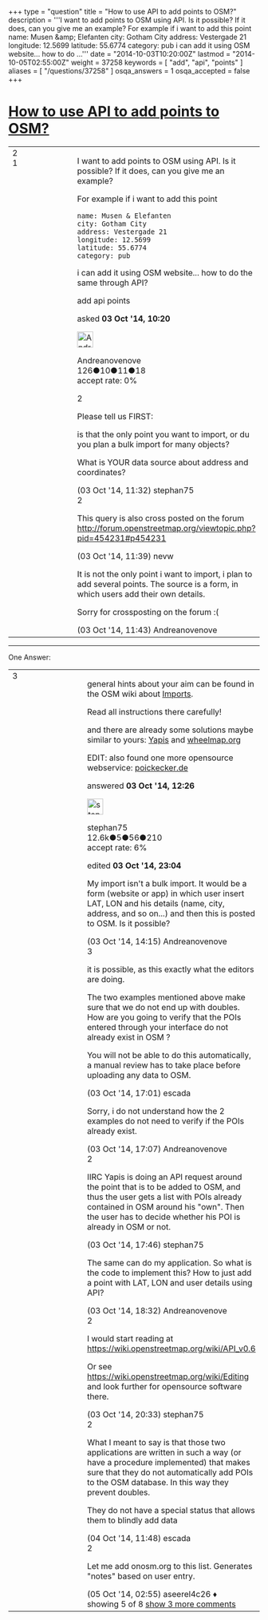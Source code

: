 +++
type = "question"
title = "How to use API to add points to OSM?"
description = '''I want to add points to OSM using API. Is it possible? If it does, can you give me an example? For example if i want to add this point name: Musen &amp;amp; Elefanten city: Gotham City address: Vestergade 21 longitude: 12.5699 latitude: 55.6774 category: pub  i can add it using OSM website... how to do ...'''
date = "2014-10-03T10:20:00Z"
lastmod = "2014-10-05T02:55:00Z"
weight = 37258
keywords = [ "add", "api", "points" ]
aliases = [ "/questions/37258" ]
osqa_answers = 1
osqa_accepted = false
+++

<div class="headNormal">

# [How to use API to add points to OSM?](/questions/37258/how-to-use-api-to-add-points-to-osm)

</div>

<div id="main-body">

<div id="askform">

<table id="question-table" style="width:100%;">
<colgroup>
<col style="width: 50%" />
<col style="width: 50%" />
</colgroup>
<tbody>
<tr>
<td style="width: 30px; vertical-align: top"><div class="vote-buttons">
<span id="post-37258-upvote" class="ajax-command post-vote up" rel="nofollow" title="I like this post (click again to cancel)"> </span>
<div id="post-37258-score" class="post-score" title="current number of votes">
2
</div>
<span id="post-37258-downvote" class="ajax-command post-vote down" rel="nofollow" title="I dont like this post (click again to cancel)"> </span> <span id="favorite-mark" class="ajax-command favorite-mark" rel="nofollow" title="mark/unmark this question as favorite (click again to cancel)"> </span>
<div id="favorite-count" class="favorite-count">
1
</div>
</div></td>
<td><div id="item-right">
<div class="question-body">
<p>I want to add points to OSM using API. Is it possible? If it does, can you give me an example?</p>
<p>For example if i want to add this point</p>
<pre><code>name: Musen &amp; Elefanten
city: Gotham City
address: Vestergade 21
longitude: 12.5699
latitude: 55.6774
category: pub</code></pre>
<p>i can add it using OSM website... how to do the same through API?</p>
</div>
<div id="question-tags" class="tags-container tags">
<span class="post-tag tag-link-add" rel="tag" title="see questions tagged &#39;add&#39;">add</span> <span class="post-tag tag-link-api" rel="tag" title="see questions tagged &#39;api&#39;">api</span> <span class="post-tag tag-link-points" rel="tag" title="see questions tagged &#39;points&#39;">points</span>
</div>
<div id="question-controls" class="post-controls">
&#10;</div>
<div class="post-update-info-container">
<div class="post-update-info post-update-info-user">
<p>asked <strong>03 Oct '14, 10:20</strong></p>
<img src="https://secure.gravatar.com/avatar/50334ab2e351e4f5af1917f7f6ef8dc8?s=32&amp;d=identicon&amp;r=g" class="gravatar" width="32" height="32" alt="Andreanovenove&#39;s gravatar image" />
<p><span>Andreanovenove</span><br />
<span class="score" title="126 reputation points">126</span><span title="10 badges"><span class="badge1">●</span><span class="badgecount">10</span></span><span title="11 badges"><span class="silver">●</span><span class="badgecount">11</span></span><span title="18 badges"><span class="bronze">●</span><span class="badgecount">18</span></span><br />
<span class="accept_rate" title="Rate of the user&#39;s accepted answers">accept rate:</span> <span title="Andreanovenove has no accepted answers">0%</span></p>
</div>
</div>
<div id="comments-container-37258" class="comments-container">
<span id="37259"></span>
<div id="comment-37259" class="comment">
<div id="post-37259-score" class="comment-score">
2
</div>
<div class="comment-text">
<p>Please tell us FIRST:</p>
<p>is that the only point you want to import, or du you plan a bulk import for many objects?</p>
<p>What is YOUR data source about address and coordinates?</p>
</div>
<div id="comment-37259-info" class="comment-info">
<span class="comment-age">(03 Oct '14, 11:32)</span> <span class="comment-user userinfo">stephan75</span>
</div>
</div>
<span id="37261"></span>
<div id="comment-37261" class="comment">
<div id="post-37261-score" class="comment-score">
2
</div>
<div class="comment-text">
<p>This query is also cross posted on the forum <a href="http://forum.openstreetmap.org/viewtopic.php?pid=454231#p454231">http://forum.openstreetmap.org/viewtopic.php?pid=454231#p454231</a></p>
</div>
<div id="comment-37261-info" class="comment-info">
<span class="comment-age">(03 Oct '14, 11:39)</span> <span class="comment-user userinfo">nevw</span>
</div>
</div>
<span id="37262"></span>
<div id="comment-37262" class="comment">
<div id="post-37262-score" class="comment-score">
&#10;</div>
<div class="comment-text">
<p>It is not the only point i want to import, i plan to add several points. The source is a form, in which users add their own details.</p>
<p>Sorry for crossposting on the forum :(</p>
</div>
<div id="comment-37262-info" class="comment-info">
<span class="comment-age">(03 Oct '14, 11:43)</span> <span class="comment-user userinfo">Andreanovenove</span>
</div>
</div>
</div>
<div id="comment-tools-37258" class="comment-tools">
&#10;</div>
<div class="clear">
&#10;</div>
<div id="comment-37258-form-container" class="comment-form-container">
&#10;</div>
<div class="clear">
&#10;</div>
</div></td>
</tr>
</tbody>
</table>

------------------------------------------------------------------------

<div class="tabBar">

<span id="sort-top"></span>

<div class="headQuestions">

One Answer:

</div>

</div>

<span id="37263"></span>

<div id="answer-container-37263" class="answer">

<table style="width:100%;">
<colgroup>
<col style="width: 50%" />
<col style="width: 50%" />
</colgroup>
<tbody>
<tr>
<td style="width: 30px; vertical-align: top"><div class="vote-buttons">
<span id="post-37263-upvote" class="ajax-command post-vote up" rel="nofollow" title="I like this post (click again to cancel)"> </span>
<div id="post-37263-score" class="post-score" title="current number of votes">
3
</div>
<span id="post-37263-downvote" class="ajax-command post-vote down" rel="nofollow" title="I dont like this post (click again to cancel)"> </span>
</div></td>
<td><div class="item-right">
<div class="answer-body">
<p>general hints about your aim can be found in the OSM wiki about <a href="https://wiki.openstreetmap.org/wiki/Import">Imports</a>.</p>
<p>Read all instructions there carefully!</p>
<p>and there are already some solutions maybe similar to yours: <a href="http://yapis.geoclub.de">Yapis</a> and <a href="https://wiki.openstreetmap.org/wiki/Wheelmap">wheelmap.org</a></p>
<p>EDIT: also found one more opensource webservice: <a href="http://poichecker.de">poickecker.de</a></p>
</div>
<div class="answer-controls post-controls">
&#10;</div>
<div class="post-update-info-container">
<div class="post-update-info post-update-info-user">
<p>answered <strong>03 Oct '14, 12:26</strong></p>
<img src="https://secure.gravatar.com/avatar/245b73d4390c3408fe3c6da759b9897f?s=32&amp;d=identicon&amp;r=g" class="gravatar" width="32" height="32" alt="stephan75&#39;s gravatar image" />
<p><span>stephan75</span><br />
<span class="score" title="12642 reputation points"><span>12.6k</span></span><span title="5 badges"><span class="badge1">●</span><span class="badgecount">5</span></span><span title="56 badges"><span class="silver">●</span><span class="badgecount">56</span></span><span title="210 badges"><span class="bronze">●</span><span class="badgecount">210</span></span><br />
<span class="accept_rate" title="Rate of the user&#39;s accepted answers">accept rate:</span> <span title="stephan75 has 37 accepted answers">6%</span></p>
</div>
<div class="post-update-info post-update-info-edited">
<p><span> edited <strong>03 Oct '14, 23:04</strong> </span></p>
</div>
</div>
<div id="comments-container-37263" class="comments-container">
<span id="37265"></span>
<div id="comment-37265" class="comment not_top_scorer">
<div id="post-37265-score" class="comment-score">
&#10;</div>
<div class="comment-text">
<p>My import isn't a bulk import. It would be a form (website or app) in which user insert LAT, LON and his details (name, city, address, and so on...) and then this is posted to OSM. Is it possible?</p>
</div>
<div id="comment-37265-info" class="comment-info">
<span class="comment-age">(03 Oct '14, 14:15)</span> <span class="comment-user userinfo">Andreanovenove</span>
</div>
</div>
<span id="37267"></span>
<div id="comment-37267" class="comment">
<div id="post-37267-score" class="comment-score">
3
</div>
<div class="comment-text">
<p>it is possible, as this exactly what the editors are doing.</p>
<p>The two examples mentioned above make sure that we do not end up with doubles. How are you going to verify that the POIs entered through your interface do not already exist in OSM ?</p>
<p>You will not be able to do this automatically, a manual review has to take place before uploading any data to OSM.</p>
</div>
<div id="comment-37267-info" class="comment-info">
<span class="comment-age">(03 Oct '14, 17:01)</span> <span class="comment-user userinfo">escada</span>
</div>
</div>
<span id="37268"></span>
<div id="comment-37268" class="comment not_top_scorer">
<div id="post-37268-score" class="comment-score">
&#10;</div>
<div class="comment-text">
<p>Sorry, i do not understand how the 2 examples do not need to verify if the POIs already exist.</p>
</div>
<div id="comment-37268-info" class="comment-info">
<span class="comment-age">(03 Oct '14, 17:07)</span> <span class="comment-user userinfo">Andreanovenove</span>
</div>
</div>
<span id="37271"></span>
<div id="comment-37271" class="comment">
<div id="post-37271-score" class="comment-score">
2
</div>
<div class="comment-text">
<p>IIRC Yapis is doing an API request around the point that is to be added to OSM, and thus the user gets a list with POIs already contained in OSM around his "own". Then the user has to decide whether his POI is already in OSM or not.</p>
</div>
<div id="comment-37271-info" class="comment-info">
<span class="comment-age">(03 Oct '14, 17:46)</span> <span class="comment-user userinfo">stephan75</span>
</div>
</div>
<span id="37272"></span>
<div id="comment-37272" class="comment not_top_scorer">
<div id="post-37272-score" class="comment-score">
&#10;</div>
<div class="comment-text">
<p>The same can do my application. So what is the code to implement this? How to just add a point with LAT, LON and user details using API?</p>
</div>
<div id="comment-37272-info" class="comment-info">
<span class="comment-age">(03 Oct '14, 18:32)</span> <span class="comment-user userinfo">Andreanovenove</span>
</div>
</div>
<span id="37277"></span>
<div id="comment-37277" class="comment">
<div id="post-37277-score" class="comment-score">
2
</div>
<div class="comment-text">
<p>I would start reading at <a href="https://wiki.openstreetmap.org/wiki/API_v0.6">https://wiki.openstreetmap.org/wiki/API_v0.6</a></p>
<p>Or see <a href="https://wiki.openstreetmap.org/wiki/Editing">https://wiki.openstreetmap.org/wiki/Editing</a> and look further for opensource software there.</p>
</div>
<div id="comment-37277-info" class="comment-info">
<span class="comment-age">(03 Oct '14, 20:33)</span> <span class="comment-user userinfo">stephan75</span>
</div>
</div>
<span id="37303"></span>
<div id="comment-37303" class="comment">
<div id="post-37303-score" class="comment-score">
2
</div>
<div class="comment-text">
<p>What I meant to say is that those two applications are written in such a way (or have a procedure implemented) that makes sure that they do not automatically add POIs to the OSM database. In this way they prevent doubles.</p>
<p>They do not have a special status that allows them to blindly add data</p>
</div>
<div id="comment-37303-info" class="comment-info">
<span class="comment-age">(04 Oct '14, 11:48)</span> <span class="comment-user userinfo">escada</span>
</div>
</div>
<span id="37306"></span>
<div id="comment-37306" class="comment">
<div id="post-37306-score" class="comment-score">
2
</div>
<div class="comment-text">
<p>Let me add <span>onosm.org</span> to this list. Generates "notes" based on user entry.</p>
</div>
<div id="comment-37306-info" class="comment-info">
<span class="comment-age">(05 Oct '14, 02:55)</span> <span class="comment-user userinfo">aseerel4c26 ♦</span>
</div>
</div>
</div>
<div id="comment-tools-37263" class="comment-tools">
<span class="comments-showing"> showing 5 of 8 </span> <a href="#" class="show-all-comments-link">show 3 more comments</a>
</div>
<div class="clear">
&#10;</div>
<div id="comment-37263-form-container" class="comment-form-container">
&#10;</div>
<div class="clear">
&#10;</div>
</div></td>
</tr>
</tbody>
</table>

</div>

<div class="paginator-container-left">

</div>

</div>

</div>

